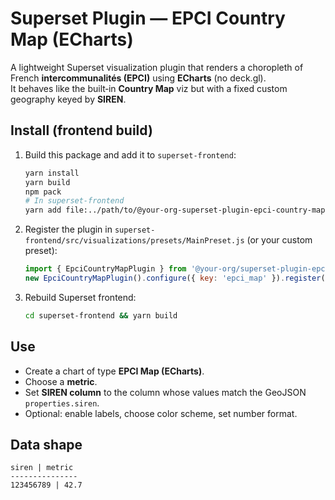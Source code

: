 # Superset Plugin — EPCI Country Map (ECharts)

A lightweight Superset visualization plugin that renders a choropleth of French **intercommunalités (EPCI)** using **ECharts** (no deck.gl).  
It behaves like the built‑in **Country Map** viz but with a fixed custom geography keyed by **SIREN**.

## Install (frontend build)
1. Build this package and add it to `superset-frontend`:
   ```bash
   yarn install
   yarn build
   npm pack
   # In superset-frontend
   yarn add file:../path/to/@your-org-superset-plugin-epci-country-map-0.1.0.tgz
   ```

2. Register the plugin in `superset-frontend/src/visualizations/presets/MainPreset.js` (or your custom preset):
   ```js
   import { EpciCountryMapPlugin } from '@your-org/superset-plugin-epci-country-map';
   new EpciCountryMapPlugin().configure({ key: 'epci_map' }).register();
   ```

3. Rebuild Superset frontend:
   ```bash
   cd superset-frontend && yarn build
   ```

## Use
- Create a chart of type **EPCI Map (ECharts)**.
- Choose a **metric**.
- Set **SIREN column** to the column whose values match the GeoJSON `properties.siren`.
- Optional: enable labels, choose color scheme, set number format.

## Data shape
```
siren | metric
---------------
123456789 | 42.7
```
